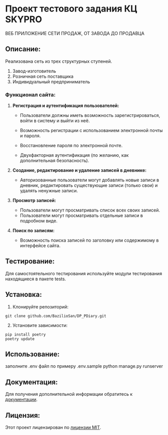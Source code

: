 # Проект тестового задания КЦ SKYPRO

ВЕБ ПРИЛОЖЕНИЕ СЕТИ ПРОДАЖ, ОТ ЗАВОДА ДО ПРОДАВЦА

## Описание:

Реализована сеть из трех структурных ступеней. 
1. Завод-изготовитель
2. Розничная сеть поставщика
3. Индивидуальный предприниматель


### Функционал сайта:

1. **Регистрация и аутентификация пользователей:**
   - Пользователи должны иметь возможность зарегистрироваться, войти в систему и выйти из неё.

   - Возможность регистрации с использованием электронной почты и пароля.

   - Восстановление пароля по электронной почте.

   - Двухфакторная аутентификация (по желанию, как дополнительная безопасность).

2. **Создание, редактирование и удаление записей в дневнике:**
   - Авторизованные пользователи могут добавлять новые записи в дневник,
    редактировать существующие записи (только свои) и удалять ненужные записи.
3. **Просмотр записей:**
   - Пользователи могут просматривать список всех своих записей.
   - Пользователи могут просматривать отдельные записи в подробном виде.
4. **Поиск по записям:**
   - Возможность поиска записей по заголовку или содержимому в интерфейсе сайта.


## Тестирование:

Для самостоятельного тестирования используйте модули тестирования находящиеся в пакете tests.

## Установка:

1. Клонируйте репозиторий:
```
git clone github.com/BazilioSan/DP_PDiary.git
```
2. Установите зависимости:
```
pip install poetry
poetry update
```
## Использование:

заполните .env файл по примеру .env.sample
python manage.py runserver

## Документация:

Для получения дополнительной информации обратитесь к [документации](docs/README.md).

## Лицензия:


Этот проект лицензирован по [лицензии MIT](LICENSE).
